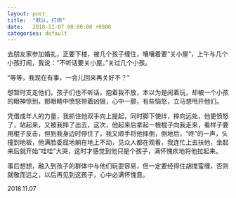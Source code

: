 ```yaml
---
layout: post
title:  "默认，打闹"
date:   2018-11-07 00:00:00 +0800
categories: default
---
```


去朋友家参加婚礼，正要下楼，被几个孩子缠住，嚷嚷着要“关小屋”，上午与几个小孩打闹，我说：“不听话要关小屋。”关过几个小孩。


“等等，我现在有事，一会儿回来再关好不？”


想暂时支走他们，孩子们也不听话，抱着我不放，本以为是闹着玩，却被一个小孩的眼神惊到，那眼睛中愤怒带着凶狠，心中一颤，有些恼怒，立马想甩开他们。


凭借成年人的力量，我抓住他双手向上提起，同时脚下使绊，摔向远处，他更愤怒了，站起来，又被我摔了出去，这次，他起来后拿起一根棍子向我走来，看样子要用棍子反击，但到我身边时停住了，我又顺手将他摔倒，倒地后，“咚”的一声，头撞到地板，他满脸委屈地躺在地上不动，见众人都在观看，我连忙上去扶他，坐起来后就开始“哇哇”大哭，这时才感觉到他只是个孩子，满怀愧疚地将他拉起来。


事后想想，融入到孩子的群体中与他们玩耍容易，但一定要经得住胡搅蛮缠，否则就敬而远之，以后再见到这孩子，心中必满怀愧意。

2018.11.07

